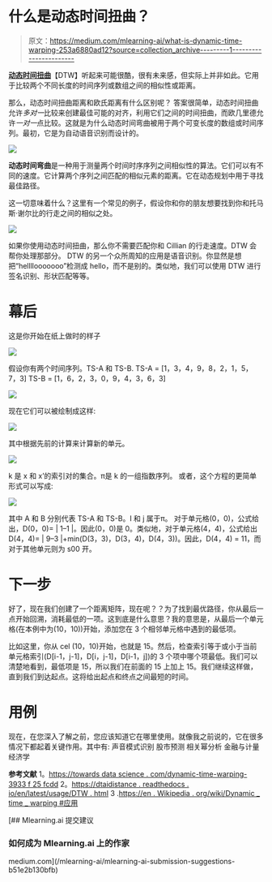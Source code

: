 # 什么是动态时间扭曲？

> 原文：<https://medium.com/mlearning-ai/what-is-dynamic-time-warping-253a6880ad12?source=collection_archive---------1----------------------->

[**动态时间扭曲**](https://dtaidistance.readthedocs.io/en/latest/usage/dtw.html)【DTW】听起来可能很酷，很有未来感，但实际上并非如此。它用于比较两个不同长度的时间序列或数组之间的相似性或距离。

那么，动态时间扭曲距离和欧氏距离有什么区别呢？
答案很简单，动态时间扭曲允许*多对一*比较来创建最佳可能的对齐，利用它们之间的时间扭曲，而欧几里德允许*一对一*点比较。这就是为什么动态时间弯曲被用于两个可变长度的数组或时间序列。最初，它是为自动语音识别而设计的。

![](img/9763f089da4b10f8edbd1989a92e2cd9.png)

**动态时间弯曲**是一种用于测量两个时间时序序列之间相似性的算法。它们可以有不同的速度。它计算两个序列之间匹配的相似元素的距离。它在动态规划中用于寻找最佳路径。

这一切意味着什么？这里有一个常见的例子，假设你和你的朋友想要找到你和托马斯·谢尔比的行走之间的相似之处。

![](img/2924156f68db540456569e357172c6d0.png)

如果你使用动态时间扭曲，那么你不需要匹配你和 Cillian 的行走速度。DTW 会帮你处理那部分。
DTW 的另一个众所周知的应用是语音识别。你显然是想把“hellllooooooo”检测成 hello，而不是别的。类似地，我们可以使用 DTW 进行签名识别、形状匹配等等。

# **幕后**

这是你开始在纸上做时的样子

![](img/00e1fc142f3516187d90f896180d3346.png)

假设你有两个时间序列。TS-A 和 TS-B.
TS-A = [1，3，4，9，8，2，1，5，7，3]
TS-B = [1，6，2，3，0，9，4，3，6，3]

![](img/6cfddccb0027d481da70ae0c87f51ecc.png)

现在它们可以被绘制成这样:

![](img/bdc7a0927d85055bed3a66dbb6208390.png)

其中根据先前的计算来计算新的单元。

![](img/745903dc839a00cf61a63f6e926487ee.png)

k 是 x 和 x’的索引对的集合。π是 k 的一组指数序列。
或者，这个方程的更简单形式可以写成:

![](img/d6206205aa5faa2b2dcff7d6915fd035.png)

其中 A 和 B 分别代表 TS-A 和 TS-B。I 和 j 属于π。
对于单元格(0，0)，公式给出，D(0，0)= | 1–1 |。因此(0，0)是 0。类似地，对于单元格(4，4)，公式给出 D(4，4)= | 9–3 |+min(D(3，3)，D(3，4)，D(4，3))。因此，D(4，4) = 11，而对于其他单元则为 s00 开。

# **下一步**

好了，现在我们创建了一个距离矩阵，现在呢？？为了找到最优路径，你从最后一点开始回溯，消耗最低的一项。这到底是什么意思？我的意思是，从最后一个单元格(在本例中为(10，10))开始，添加您在 3 个相邻单元格中遇到的最低项。

比如这里，你从 cel (10，10)开始，也就是 15。然后，检查索引等于或小于当前单元格索引(D[i-1，j-1]，D[i，j-1]，D[i-1，j])的 3 个项中哪个项最低。我们可以清楚地看到，最低项是 15，所以我们在前面的 15 上加上 15。我们继续这样做，直到我们到达起点。这将给出起点和终点之间最短的时间。

# **用例**

现在，在您深入了解之前，您应该知道它在哪里使用。就像我之前说的，它在很多情况下都起着关键作用。其中有:
声音模式识别
股市预测
相关幂分析
金融与计量经济学

**参考文献** 1。[https://towards data science . com/dynamic-time-warping-3933 f 25 fcdd](https://towardsdatascience.com/dynamic-time-warping-3933f25fcdd)
2。[https://dtaidistance . readthedocs . io/en/latest/usage/DTW . html](https://dtaidistance.readthedocs.io/en/latest/usage/dtw.html)
3 .[https://en . Wikipedia . org/wiki/Dynamic _ time _ warping #应用](https://en.wikipedia.org/wiki/Dynamic_time_warping#Applications)

[](/mlearning-ai/mlearning-ai-submission-suggestions-b51e2b130bfb) [## Mlearning.ai 提交建议

### 如何成为 Mlearning.ai 上的作家

medium.com](/mlearning-ai/mlearning-ai-submission-suggestions-b51e2b130bfb)